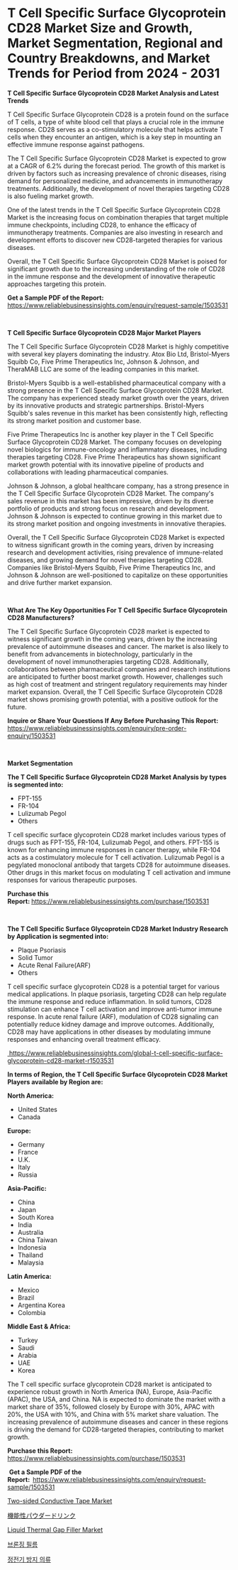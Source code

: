<p><h1>T Cell Specific Surface Glycoprotein CD28 Market Size and Growth, Market Segmentation, Regional and Country Breakdowns, and Market Trends for Period from 2024 -  2031</h1></p><p><strong>T Cell Specific Surface Glycoprotein CD28 Market Analysis and Latest Trends</strong></p>
<p><p>T Cell Specific Surface Glycoprotein CD28 is a protein found on the surface of T cells, a type of white blood cell that plays a crucial role in the immune response. CD28 serves as a co-stimulatory molecule that helps activate T cells when they encounter an antigen, which is a key step in mounting an effective immune response against pathogens.</p><p>The T Cell Specific Surface Glycoprotein CD28 Market is expected to grow at a CAGR of 6.2% during the forecast period. The growth of this market is driven by factors such as increasing prevalence of chronic diseases, rising demand for personalized medicine, and advancements in immunotherapy treatments. Additionally, the development of novel therapies targeting CD28 is also fueling market growth.</p><p>One of the latest trends in the T Cell Specific Surface Glycoprotein CD28 Market is the increasing focus on combination therapies that target multiple immune checkpoints, including CD28, to enhance the efficacy of immunotherapy treatments. Companies are also investing in research and development efforts to discover new CD28-targeted therapies for various diseases.</p><p>Overall, the T Cell Specific Surface Glycoprotein CD28 Market is poised for significant growth due to the increasing understanding of the role of CD28 in the immune response and the development of innovative therapeutic approaches targeting this protein.</p></p>
<p><strong>Get a Sample PDF of the Report:&nbsp;</strong> <a href="https://www.reliablebusinessinsights.com/enquiry/request-sample/1503531">https://www.reliablebusinessinsights.com/enquiry/request-sample/1503531</a></p>
<p>&nbsp;</p>
<p><strong>T Cell Specific Surface Glycoprotein CD28 Major Market Players</strong></p>
<p><p>The T Cell Specific Surface Glycoprotein CD28 Market is highly competitive with several key players dominating the industry. Atox Bio Ltd, Bristol-Myers Squibb Co, Five Prime Therapeutics Inc, Johnson & Johnson, and TheraMAB LLC are some of the leading companies in this market.</p><p>Bristol-Myers Squibb is a well-established pharmaceutical company with a strong presence in the T Cell Specific Surface Glycoprotein CD28 Market. The company has experienced steady market growth over the years, driven by its innovative products and strategic partnerships. Bristol-Myers Squibb's sales revenue in this market has been consistently high, reflecting its strong market position and customer base.</p><p>Five Prime Therapeutics Inc is another key player in the T Cell Specific Surface Glycoprotein CD28 Market. The company focuses on developing novel biologics for immune-oncology and inflammatory diseases, including therapies targeting CD28. Five Prime Therapeutics has shown significant market growth potential with its innovative pipeline of products and collaborations with leading pharmaceutical companies.</p><p>Johnson & Johnson, a global healthcare company, has a strong presence in the T Cell Specific Surface Glycoprotein CD28 Market. The company's sales revenue in this market has been impressive, driven by its diverse portfolio of products and strong focus on research and development. Johnson & Johnson is expected to continue growing in this market due to its strong market position and ongoing investments in innovative therapies.</p><p>Overall, the T Cell Specific Surface Glycoprotein CD28 Market is expected to witness significant growth in the coming years, driven by increasing research and development activities, rising prevalence of immune-related diseases, and growing demand for novel therapies targeting CD28. Companies like Bristol-Myers Squibb, Five Prime Therapeutics Inc, and Johnson & Johnson are well-positioned to capitalize on these opportunities and drive further market expansion.</p></p>
<p>&nbsp;</p>
<p><strong>What Are The Key Opportunities For T Cell Specific Surface Glycoprotein CD28 Manufacturers?</strong></p>
<p><p>The T Cell Specific Surface Glycoprotein CD28 market is expected to witness significant growth in the coming years, driven by the increasing prevalence of autoimmune diseases and cancer. The market is also likely to benefit from advancements in biotechnology, particularly in the development of novel immunotherapies targeting CD28. Additionally, collaborations between pharmaceutical companies and research institutions are anticipated to further boost market growth. However, challenges such as high cost of treatment and stringent regulatory requirements may hinder market expansion. Overall, the T Cell Specific Surface Glycoprotein CD28 market shows promising growth potential, with a positive outlook for the future.</p></p>
<p><strong>Inquire or Share Your Questions If Any Before Purchasing This Report:</strong> <a href="https://www.reliablebusinessinsights.com/enquiry/pre-order-enquiry/1503531">https://www.reliablebusinessinsights.com/enquiry/pre-order-enquiry/1503531</a></p>
<p>&nbsp;</p>
<p><strong>Market Segmentation</strong></p>
<p><strong>The T Cell Specific Surface Glycoprotein CD28 Market Analysis by types is segmented into:</strong></p>
<p><ul><li>FPT-155</li><li>FR-104</li><li>Lulizumab Pegol</li><li>Others</li></ul></p>
<p><p>T cell specific surface glycoprotein CD28 market includes various types of drugs such as FPT-155, FR-104, Lulizumab Pegol, and others. FPT-155 is known for enhancing immune responses in cancer therapy, while FR-104 acts as a costimulatory molecule for T cell activation. Lulizumab Pegol is a pegylated monoclonal antibody that targets CD28 for autoimmune diseases. Other drugs in this market focus on modulating T cell activation and immune responses for various therapeutic purposes.</p></p>
<p><strong>Purchase this Report:&nbsp;</strong><a href="https://www.reliablebusinessinsights.com/purchase/1503531">https://www.reliablebusinessinsights.com/purchase/1503531</a></p>
<p>&nbsp;</p>
<p><strong>The T Cell Specific Surface Glycoprotein CD28 Market Industry Research by Application is segmented into:</strong></p>
<p><ul><li>Plaque Psoriasis</li><li>Solid Tumor</li><li>Acute Renal Failure(ARF)</li><li>Others</li></ul></p>
<p><p>T cell specific surface glycoprotein CD28 is a potential target for various medical applications. In plaque psoriasis, targeting CD28 can help regulate the immune response and reduce inflammation. In solid tumors, CD28 stimulation can enhance T cell activation and improve anti-tumor immune response. In acute renal failure (ARF), modulation of CD28 signaling can potentially reduce kidney damage and improve outcomes. Additionally, CD28 may have applications in other diseases by modulating immune responses and enhancing overall treatment efficacy.</p></p>
<p><a href="https://www.reliablebusinessinsights.com/global-t-cell-specific-surface-glycoprotein-cd28-market-r1503531">&nbsp;https://www.reliablebusinessinsights.com/global-t-cell-specific-surface-glycoprotein-cd28-market-r1503531</a></p>
<p><strong>In terms of Region, the T Cell Specific Surface Glycoprotein CD28 Market Players available by Region are:</strong></p>
<p>
    <p> <strong> North America: </strong>
        <ul>
            <li>United States</li>
            <li>Canada</li>
        </ul>
        </p> 
    <p> <strong> Europe: </strong>
        <ul>
            <li>Germany</li>
            <li>France</li>
            <li>U.K.</li>
            <li>Italy</li>
            <li>Russia</li>
        </ul>
        </p> 
    <p> <strong> Asia-Pacific: </strong>
        <ul>
            <li>China</li>
            <li>Japan</li>
            <li>South Korea</li>
            <li>India</li>
            <li>Australia</li>
            <li>China Taiwan</li>
            <li>Indonesia</li>
            <li>Thailand</li>
            <li>Malaysia</li>
        </ul>
        </p> 
    <p> <strong> Latin America: </strong>
        <ul>
            <li>Mexico</li>
            <li>Brazil</li>
            <li>Argentina Korea</li>
            <li>Colombia</li>
        </ul>
        </p> 
    <p> <strong> Middle East & Africa: </strong>
        <ul>
            <li>Turkey</li>
            <li>Saudi</li>
            <li>Arabia</li>
            <li>UAE</li>
            <li>Korea</li>
        </ul>
    </p>
    </p>
<p><p>The T cell specific surface glycoprotein CD28 market is anticipated to experience robust growth in North America (NA), Europe, Asia-Pacific (APAC), the USA, and China. NA is expected to dominate the market with a market share of 35%, followed closely by Europe with 30%, APAC with 20%, the USA with 10%, and China with 5% market share valuation. The increasing prevalence of autoimmune diseases and cancer in these regions is driving the demand for CD28-targeted therapies, contributing to market growth.</p></p>
<p><strong>Purchase this Report: </strong><a href="https://www.reliablebusinessinsights.com/purchase/1503531">https://www.reliablebusinessinsights.com/purchase/1503531</a></p>
<p>&nbsp;<strong>Get a Sample PDF of the Report:&nbsp;&nbsp;</strong><a href="https://www.reliablebusinessinsights.com/enquiry/request-sample/1503531">https://www.reliablebusinessinsights.com/enquiry/request-sample/1503531</a></p>
<p><strong></strong></p>
<p><p><a href="https://github.com/joannesouthgate/Market-Research-Report-List-3/blob/main/two-sided-conductive-tape-market.md">Two-sided Conductive Tape Market</a></p><p><a href="https://github.com/xtkhtofdt934839/Market-Research-Report-List-2/blob/main/1020687102340.md">機能性パウダードリンク</a></p><p><a href="https://github.com/wwwkeltoum/Market-Research-Report-List-3/blob/main/liquid-thermal-gap-filler-market.md">Liquid Thermal Gap Filler Market</a></p><p><a href="https://github.com/RickyMetzDVM/Market-Research-Report-List-1/blob/main/653751286557.md">브론징 필름</a></p><p><a href="https://github.com/TitusBoyer1/Market-Research-Report-List-1/blob/main/494979386556.md">정전기 방지 의류</a></p></p>